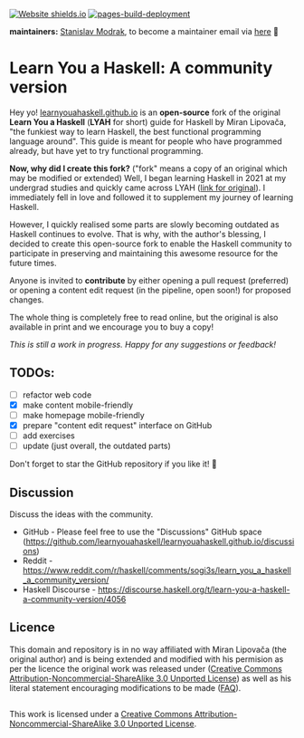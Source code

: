 [![Website shields.io](https://img.shields.io/website-up-down-green-red/http/shields.io.svg)](https://learnyouahaskell.github.io/)
[![pages-build-deployment](https://github.com/learnyouahaskell/learnyouahaskell.github.io/actions/workflows/pages/pages-build-deployment/badge.svg?branch=main)](https://github.com/learnyouahaskell/learnyouahaskell.github.io/actions/workflows/pages/pages-build-deployment)

**maintainers:** [Stanislav Modrak](https://github.com/smith558), to become a maintainer email via [here](https://stanislav.gq/) 🙂

# Learn You a Haskell: A community version

Hey yo! [learnyouahaskell.github.io](https://learnyouahaskell.github.io/) is an **open-source** fork of the original **Learn You a Haskell** (**LYAH** for short) guide for Haskell by Miran Lipovača, "the funkiest way to learn Haskell, the best functional programming language around". This guide is meant for people who have programmed already, but have yet to try functional programming.

**Now, why did I create this fork?** ("fork" means a copy of an original which may be modified or extended)
Well, I began learning Haskell in 2021 at my undergrad studies and quickly came across LYAH ([link for original](http://learnyouahaskell.com/)). I immediately fell in love and followed it to supplement my journey of learning Haskell.

However, I quickly realised some parts are slowly becoming outdated as Haskell continues to evolve. That is why, with the author's blessing, I decided to create this open-source fork to enable the Haskell community to participate in preserving and maintaining this awesome resource for the future times.

Anyone is invited to **contribute** by either opening a pull request (preferred) or opening a content edit request (in the pipeline, open soon!) for proposed changes.

The whole thing is completely free to read online, but the original is also available in print and we encourage you to buy a copy!

*This is still a work in progress. Happy for any suggestions or feedback!*

## TODOs:
- [ ] refactor web code
- [x] make content mobile-friendly
- [ ] make homepage mobile-friendly
- [x] prepare "content edit request" interface on GitHub
- [ ] add exercises
- [ ] update (just overall, the outdated parts)

Don't forget to star the GitHub repository if you like it! 🙂

## Discussion
Discuss the ideas with the community.

* GitHub - Please feel free to use the "Discussions" GitHub space (https://github.com/learnyouahaskell/learnyouahaskell.github.io/discussions)
* Reddit - https://www.reddit.com/r/haskell/comments/sogi3s/learn_you_a_haskell_a_community_version/
* Haskell Discourse - https://discourse.haskell.org/t/learn-you-a-haskell-a-community-version/4056

## Licence
This domain and repository is in no way affiliated with Miran Lipovača (the original author) and is being extended and modified with his permision as per the licence the original work was released under ([Creative Commons Attribution-Noncommercial-ShareAlike 3.0 Unported License](http://creativecommons.org/licenses/by-nc-sa/3.0/)) as well as his literal statement encouraging modifications to be made ([FAQ](http://learnyouahaskell.com/faq)).

##
This work is licensed under a [Creative Commons Attribution-Noncommercial-ShareAlike 3.0 Unported License](http://creativecommons.org/licenses/by-nc-sa/3.0/).
